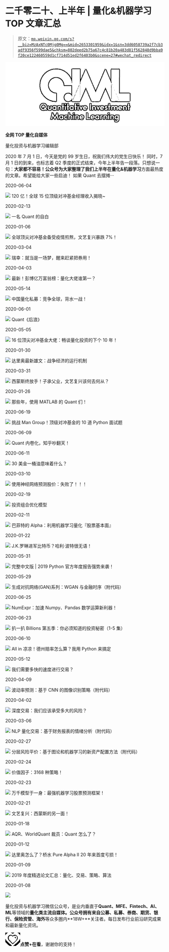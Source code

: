 # 二千零二十、上半年 | 量化&机器学习 TOP 文章汇总

> 原文：[`mp.weixin.qq.com/s?__biz=MzAxNTc0Mjg0Mg==&mid=2653301959&idx=1&sn=3dd6058739a2f7cb3adf9356f599dae5&chksm=802deed2b75a67c4c81b20a483d81f562848d9bba9f20ce122460559d1cf714d51ed2f6403b0&scene=27#wechat_redirect`](http://mp.weixin.qq.com/s?__biz=MzAxNTc0Mjg0Mg==&mid=2653301959&idx=1&sn=3dd6058739a2f7cb3adf9356f599dae5&chksm=802deed2b75a67c4c81b20a483d81f562848d9bba9f20ce122460559d1cf714d51ed2f6403b0&scene=27#wechat_redirect)

![](img/52530653e2ddbe651074f55a77bb8d3c.png)

**全网 TOP 量化自媒体**

量化投资与机器学习编辑部

2020 年 7 月 1 日，今天是党的 99 岁生日，祝我们伟大的党生日快乐！ 同时，7 月 1 日的到来，也标志着 Q2 季度的正式结束，今年上半年告一段落。只想说一句：**大家都不容易！**公众号为大家整理了我们上半年在**量化&机器学习**方面最热度的文章。希望能给大家一些启迪！ 如果 Quant 去摆摊···

2020-06-04

![](http://mp.weixin.qq.com/s?__biz=MzAxNTc0Mjg0Mg==&mid=2653300512&idx=1&sn=e0946e1f5975759362c6490ee3a6cccb&chksm=802de535b75a6c2325b7856a9858515012240c78a3a0ea81e5ef20c966ecc3ebe893079f9631&scene=21#wechat_redirect) 120 亿！全球 15 位顶级对冲基金经理收入揭晓~

2020-02-13

![](http://mp.weixin.qq.com/s?__biz=MzAxNTc0Mjg0Mg==&mid=2653297105&idx=1&sn=877a0889c6cab876fc924cc06dc55604&chksm=802ddbc4b75a52d2f58e1f03b3e58b1c97f1abcbdb998657dcd0ed87c6a91e01994c0dda1bf0&scene=21#wechat_redirect) 一名 Quant 的自白

2020-01-06

![](http://mp.weixin.qq.com/s?__biz=MzAxNTc0Mjg0Mg==&mid=2653296155&idx=1&sn=e20a715327315b619d74df2a18e8f82e&chksm=802dd40eb75a5d181549fc761d04f842dfd9d855930b340d1401988d016c1bf22f1ce0bc9b96&scene=21#wechat_redirect) 全球顶尖对冲基金备受疫情煎熬，文艺复兴暴跌 7%！

2020-03-04

![](http://mp.weixin.qq.com/s?__biz=MzAxNTc0Mjg0Mg==&mid=2653297437&idx=1&sn=9f00834975468c9731f853fb38cd245d&chksm=802dd908b75a501ed04de3e95b97bc8157f19c751767de7784d30d249f41a0419e330de58ef9&scene=21#wechat_redirect) 瑞幸：就当是一场梦，醒来赶紧把券用！

2020-04-03

![](http://mp.weixin.qq.com/s?__biz=MzAxNTc0Mjg0Mg==&mid=2653297818&idx=1&sn=8c1c6e464f08ec55b44a7a7e48454e36&chksm=802dde8fb75a579932db2567ee2af7dcb35299f6c4fb1973ea26ad897d72a571c3b43c39fccc&scene=21#wechat_redirect) 最新！彭博亿万富翁榜：量化大佬谁第一？

2020-05-14

![](http://mp.weixin.qq.com/s?__biz=MzAxNTc0Mjg0Mg==&mid=2653298931&idx=1&sn=43418812163e90a7568d6043b4447f0d&chksm=802de2e6b75a6bf0b752da47cee96eed3e3d3d700c272150c59241494f32166fdf9402a879f7&scene=21#wechat_redirect) 中国量化私募：竞争全球，背水一战！

2020-06-01

![](http://mp.weixin.qq.com/s?__biz=MzAxNTc0Mjg0Mg==&mid=2653300210&idx=1&sn=2e0a035b7fe7965bebf13e8ef374b4fd&chksm=802de7e7b75a6ef1e632d8b29846cf5b21f56c5c8096d6df1ca8389077f623b90909dac96f50&scene=21#wechat_redirect) Quant《后浪》

2020-05-05

![](http://mp.weixin.qq.com/s?__biz=MzAxNTc0Mjg0Mg==&mid=2653298195&idx=1&sn=6dbf1df33f94292a021b4178d25905f9&chksm=802ddc06b75a55108ad38bbe282639994e19261bf275ee512f9c4deca46118b26edda40096c3&scene=21#wechat_redirect) 16 位顶尖对冲基金大佬：畅谈量化投资的下个 10 年！

2020-01-30

![](http://mp.weixin.qq.com/s?__biz=MzAxNTc0Mjg0Mg==&mid=2653296751&idx=1&sn=bd7c6ef58927bda5cc800ca76d8f39e6&chksm=802dda7ab75a536c1f7f238e25921ad859c5aa83378e4c9b90e832e8787246bb57f99b452d8d&scene=21#wechat_redirect) 达里奥最新雄文：战争经济的运行机制

2020-03-31

![](http://mp.weixin.qq.com/s?__biz=MzAxNTc0Mjg0Mg==&mid=2653297729&idx=1&sn=ad733affdf3e75ef24864dd177e87256&chksm=802dde54b75a57422a49cdc749b2452dc1c8c7ee20d3d680e87f1215bbee8214c81f53819fba&scene=21#wechat_redirect) 西蒙斯终放手！子承父业，文艺复兴该何去何从？

2020-01-26

![](http://mp.weixin.qq.com/s?__biz=MzAxNTc0Mjg0Mg==&mid=2653296607&idx=1&sn=0e23be0ef03e48d53f102c724101d1e7&chksm=802dd5cab75a5cdcbae6bd3fa2491505a386a7bafd7c74b064e3ceb9ee406114c4d189c330ae&scene=21#wechat_redirect) 那些年，使用 MATLAB 的 Quant 们！

2020-06-19

![](http://mp.weixin.qq.com/s?__biz=MzAxNTc0Mjg0Mg==&mid=2653301423&idx=1&sn=62e529123d1f7186711d6c6f5ccbab5b&chksm=802de8bab75a61ac7b6a9ba5786ad0071347d72b222ea47080ec3d2d36bb8784f99abae500ec&scene=21#wechat_redirect) 挑战 Man Group！顶级对冲基金的 10 道 Python 面试题

2020-06-09

![](http://mp.weixin.qq.com/s?__biz=MzAxNTc0Mjg0Mg==&mid=2653300724&idx=1&sn=2ddd2fc5558507930035e40867c717ec&chksm=802de5e1b75a6cf7e5a18f27b2c4d6c52ff52060b94e39f2f783b1b8b7c5685f91d6fa770f91&scene=21#wechat_redirect) Quant 内卷化，知乎吵翻天！

2020-06-11

![](http://mp.weixin.qq.com/s?__biz=MzAxNTc0Mjg0Mg==&mid=2653300870&idx=1&sn=8ffdb117268b1a34be872feb6de02941&chksm=802dea93b75a6385e24577d07c3af6b39f6606ef2dbe4182dad26bcaf7937cc63b147370fd31&scene=21#wechat_redirect) 30 美金一桶油意味着什么？

2020-03-10

![](http://mp.weixin.qq.com/s?__biz=MzAxNTc0Mjg0Mg==&mid=2653297475&idx=1&sn=f9ecb8062269e959e8c9426960845bfc&chksm=802dd956b75a504007e5832ef7e24cb656649f28d96555f27f0ee2ef655b52daf057074ee281&scene=21#wechat_redirect) 使用神经网络预测股价：失败了！！！

2020-02-19

![](http://mp.weixin.qq.com/s?__biz=MzAxNTc0Mjg0Mg==&mid=2653297220&idx=1&sn=5964c7abfa1c054362012b19de8e2a84&chksm=802dd851b75a5147ba8d940eafa3732e60fcfe7b88a5725c21420035f4dbd5f2a510b9f66bc6&scene=21#wechat_redirect) 投资组合优化模型

2020-02-11

![](http://mp.weixin.qq.com/s?__biz=MzAxNTc0Mjg0Mg==&mid=2653297069&idx=1&sn=0ce39862e32f523faf81a971caa357ad&chksm=802ddbb8b75a52aece5e05cc447a6342a25da4d3b2551caa7cfcc02e660c5280a8206f3e8bc3&scene=21#wechat_redirect) 巴菲特的 Alpha：利用机器学习量化『股票基本面』

2020-01-22

![](http://mp.weixin.qq.com/s?__biz=MzAxNTc0Mjg0Mg==&mid=2653296584&idx=1&sn=f6f7aa85c033194f7b25018d667b4609&chksm=802dd5ddb75a5ccb05a540b1d30404e2e5e38afb365b0665a60cae5bcff3ca872a7a7110e576&scene=21#wechat_redirect) J.K.罗琳进军比特币？哈利·波特很无语！

2020-05-31

![](http://mp.weixin.qq.com/s?__biz=MzAxNTc0Mjg0Mg==&mid=2653300054&idx=1&sn=a5ea51fa0ccac9c88fdd8af4fbcf83dd&chksm=802de743b75a6e554d813ba4335e99e9ef62b41decc2e794778eb04ee683d93d9a8c84202fc9&scene=21#wechat_redirect) 完整中文版 | 2019 Python 官方年度报告强势来袭！

2020-05-29

![](http://mp.weixin.qq.com/s?__biz=MzAxNTc0Mjg0Mg==&mid=2653299833&idx=1&sn=b40ba983188193a1569012b1cfbb7579&chksm=802de66cb75a6f7ad92361e77c6747dfdf874fec3f2b411279ada2723df9728be188ae7107ed&scene=21#wechat_redirect) 生成对抗网络(GAN)系列：WGAN 与金融时序（附代码）

2020-06-25

![](http://mp.weixin.qq.com/s?__biz=MzAxNTc0Mjg0Mg==&mid=2653301526&idx=1&sn=6a90c9774f72312713b1e9052ada230d&chksm=802de903b75a60151b9e68cba625692c66bdd4901f1bd25a8b30f8355de5f29b124d6ba1885e&scene=21#wechat_redirect) NumExpr：加速 Numpy、Pandas 数学运算新利器！

2020-06-23

![](http://mp.weixin.qq.com/s?__biz=MzAxNTc0Mjg0Mg==&mid=2653301495&idx=1&sn=b3a701df21572d1be13a3eef4f07650d&chksm=802de8e2b75a61f4febd98d116fee81b475c5681b812c852a8104877e99605a3f75e05f3749c&scene=21#wechat_redirect) 扒一扒 Billions 第五季：你必须知道的投资秘密（1-5 集）

2020-06-10

![](http://mp.weixin.qq.com/s?__biz=MzAxNTc0Mjg0Mg==&mid=2653300830&idx=1&sn=343000c474bb31111c7dcfbef06ac941&chksm=802dea4bb75a635d29444cff91f50f56635188e828e6466a6eb706288e6b0cb781f7ffeeb834&scene=21#wechat_redirect) All in 凉凉！德州赔率怎么算？我用 Python 来搞定

2020-05-12

![](http://mp.weixin.qq.com/s?__biz=MzAxNTc0Mjg0Mg==&mid=2653298420&idx=1&sn=49af96e61072df862ee1012dcf788a81&chksm=802ddce1b75a55f7c33aae2744cfb1a0d49af36bde68e9f2dd27f632282b3b593937570da3cb&scene=21#wechat_redirect) 我们需要多快的速度进行交易？

2020-04-09

![](http://mp.weixin.qq.com/s?__biz=MzAxNTc0Mjg0Mg==&mid=2653297858&idx=1&sn=6001abf44a4f89b8cb9d8d726861f1d7&chksm=802dded7b75a57c16d21753882446ec7a0f561d36082623161ef6afee47019f99ec493cc3ac9&scene=21#wechat_redirect) 波动率预测：基于 CNN 的图像识别策略（附代码）

2020-04-02

![](http://mp.weixin.qq.com/s?__biz=MzAxNTc0Mjg0Mg==&mid=2653297780&idx=1&sn=6ca992371677a5b7c11ef557b1f076f2&chksm=802dde61b75a577755140c2f4c15f6417eed49be4dff87bd372fce2b4d16706b2779775b55d1&scene=21#wechat_redirect) 深度交易：我们应该承受多大的风险？

2020-03-06

![](http://mp.weixin.qq.com/s?__biz=MzAxNTc0Mjg0Mg==&mid=2653297453&idx=1&sn=d42b3cecd3bf66d7c572badb8566496c&chksm=802dd938b75a502e7d3c7a27e953b3c188fb22cd9ddb5bee44fdae60d8d7310f9f2bd0ddcbb8&scene=21#wechat_redirect) NLP 量化交易：基于财务报表的情绪分析（附代码）

2020-02-27

![](http://mp.weixin.qq.com/s?__biz=MzAxNTc0Mjg0Mg==&mid=2653297344&idx=1&sn=242a3a8ce2d7f01913972751bc2f3e78&chksm=802dd8d5b75a51c3333abfca390280ac1ee0de36fa43a6d0351210437b3987446b223326efe2&scene=21#wechat_redirect) 分层风险平价：基于图论和机器学习的新资产配置方法（附代码）

2020-02-24

![](http://mp.weixin.qq.com/s?__biz=MzAxNTc0Mjg0Mg==&mid=2653297285&idx=1&sn=c66343b644269ae292bfae200dd605be&chksm=802dd890b75a51861b214d62795a54ee8b2164aeeb70a1543a0b6b283039d2934b183ce0f2a3&scene=21#wechat_redirect) 价值因子：3168 种策略！

2020-02-23

![](http://mp.weixin.qq.com/s?__biz=MzAxNTc0Mjg0Mg==&mid=2653297267&idx=1&sn=6f8d28df8625c7883c6b4f147cce6f67&chksm=802dd866b75a51701fe084cc2185dd8717b27df6b1b75623e30fd9bd544da2401b09ff48cc7e&scene=21#wechat_redirect) 万千模型于一身：最强机器学习股票预测框架！

2020-02-21

![](http://mp.weixin.qq.com/s?__biz=MzAxNTc0Mjg0Mg==&mid=2653297255&idx=1&sn=3ef88b22d8811f6edb091e83c9810dfe&chksm=802dd872b75a516432dfe8a8c6180931b493245ea189e533d39a00f888b7ba3afc2c92adbaff&scene=21#wechat_redirect) 文艺复兴：西蒙斯的另一面！

2020-01-18

![](http://mp.weixin.qq.com/s?__biz=MzAxNTc0Mjg0Mg==&mid=2653296499&idx=1&sn=cee54028e5d93e1375a315a530ef264f&chksm=802dd566b75a5c70659051d01a40d6a223ccf5ea30f134fa805c26d2f7c5d78f87f4afae53f8&scene=21#wechat_redirect) AQR、WorldQuant 裁员：Quant 怎么了？

2020-01-12

![](http://mp.weixin.qq.com/s?__biz=MzAxNTc0Mjg0Mg==&mid=2653296334&idx=1&sn=685ac489db64dcae7d18014566a68ee8&chksm=802dd4dbb75a5dcd14d81301dca39f90a83bbd008f51111463f83ed1b2737e78883e38663331&scene=21#wechat_redirect) 达里奥怎么了？桥水 Pure Alpha II 20 年来首度亏损！

2020-01-09

![](http://mp.weixin.qq.com/s?__biz=MzAxNTc0Mjg0Mg==&mid=2653296245&idx=1&sn=feb94792da3da5a9ec96ce2692e5bd45&chksm=802dd460b75a5d76136066cf1113bfe7458db15df6900a8b298d85c212f0558ffbd681cb91bb&scene=21#wechat_redirect) 2019 年度精选论文汇总：量化、交易、策略、算法

2020-01-08

![](http://mp.weixin.qq.com/s?__biz=MzAxNTc0Mjg0Mg==&mid=2653296220&idx=1&sn=b7b8f86fb646e72c5357580a1fdee5bc&chksm=802dd449b75a5d5f4825e89a50153eb025ac3fdb6300f063181ba92aa2bbf9cebcf25a4a10aa&scene=21#wechat_redirect)

量化投资与机器学习微信公众号，是业内垂直于**Quant、MFE、Fintech、AI、ML**等领域的**量化类主流自媒体。**公众号拥有来自**公募、私募、券商、期货、银行、保险资管、海外**等众多圈内**18W+**关注者。每日发布行业前沿研究成果和最新量化资讯。

![](img/6cba9abe9f2c434df7bd9c0d0d6e1156.png)**点赞+在看**，谢谢你的支持！